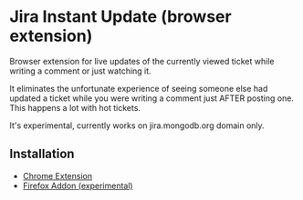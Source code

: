 # Jira Instant Update (browser extension)

Browser extension for live updates of the currently viewed ticket while writing a comment or just watching it.

It eliminates the unfortunate experience of seeing someone else had updated a ticket while you were writing a comment just AFTER posting one. This happens a lot with hot tickets.

It's experimental, currently works on jira.mongodb.org domain only.

## Installation

* [Chrome Extension](https://chrome.google.com/webstore/detail/jira-instant-update/lnnpddjlfeldlhemocohigddhbhgbpga)
* [Firefox Addon (experimental)](https://addons.mozilla.org/en-US/firefox/addon/jira-instant-update/)
